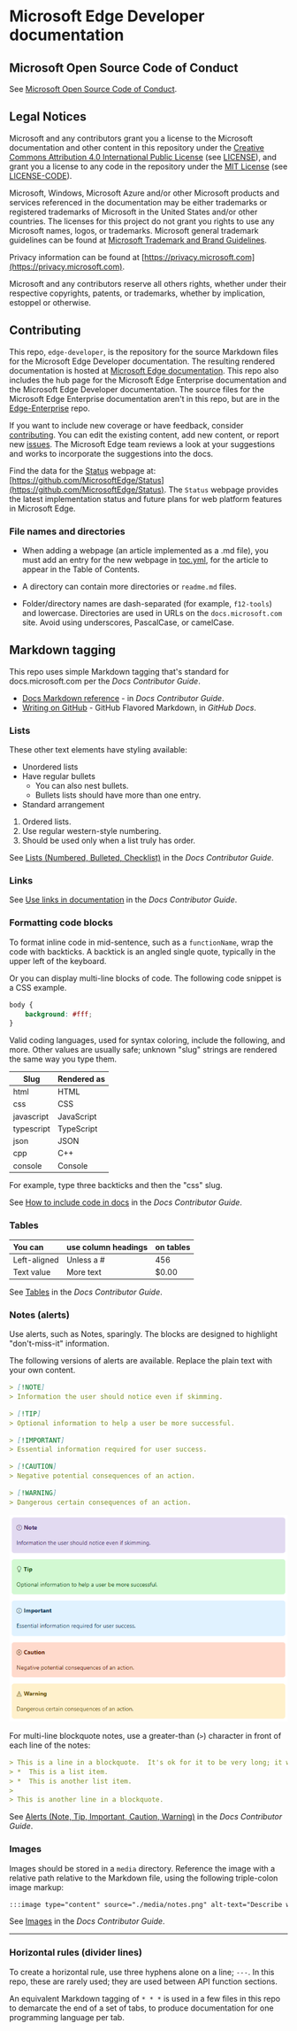 # Microsoft Edge Developer documentation


<!-- ====================================================================== -->
## Microsoft Open Source Code of Conduct

See [Microsoft Open Source Code of Conduct](CODE_OF_CONDUCT.md).


<!-- ====================================================================== -->
## Legal Notices

Microsoft and any contributors grant you a license to the Microsoft documentation and other content in this repository under the [Creative Commons Attribution 4.0 International Public License](https://creativecommons.org/licenses/by/4.0/legalcode) (see [LICENSE](LICENSE)), and grant you a license to any code in the repository under the [MIT License](https://opensource.org/licenses/MIT) (see [LICENSE-CODE](LICENSE-CODE)).

Microsoft, Windows, Microsoft Azure and/or other Microsoft products and services referenced in the documentation may be either trademarks or registered trademarks of Microsoft in the United States and/or other countries.  The licenses for this project do not grant you rights to use any Microsoft names, logos, or trademarks.  Microsoft general trademark guidelines can be found at [Microsoft Trademark and Brand Guidelines](https://go.microsoft.com/fwlink/?LinkID=254653).

Privacy information can be found at [https://privacy.microsoft.com](https://privacy.microsoft.com).

Microsoft and any contributors reserve all others rights, whether under their respective copyrights, patents, or trademarks, whether by implication, estoppel or otherwise.


<!-- ====================================================================== -->
## Contributing

This repo, `edge-developer`, is the repository for the source Markdown files for the Microsoft Edge Developer documentation.  The resulting rendered documentation is hosted at [Microsoft Edge documentation](https://docs.microsoft.com/microsoft-edge/developer/).  This repo also includes the hub page for the Microsoft Edge Enterprise documentation and the Microsoft Edge Developer documentation.  The source files for the Microsoft Edge Enterprise documentation aren't in this repo, but are in the [Edge-Enterprise](https://github.com/MicrosoftDocs/Edge-Enterprise) repo.

If you want to include new coverage or have feedback, consider [contributing](CONTRIBUTING.md).  You can edit the existing content, add new content, or report new [issues](https://github.com/MicrosoftDocs/edge-developer/issues).  The Microsoft Edge team reviews a look at your suggestions and works to incorporate the suggestions into the docs.

Find the data for the [Status](https://developer.microsoft.com/microsoft-edge/status) webpage at: [https://github.com/MicrosoftEdge/Status](https://github.com/MicrosoftEdge/Status).  The `Status` webpage provides the latest implementation status and future plans for web platform features in Microsoft Edge.

### File names and directories

*  When adding a webpage (an article implemented as a .md file), you must add an entry for the new webpage in [toc.yml](microsoft-edge/toc.yml), for the article to appear in the Table of Contents.

*  A directory can contain more directories or `readme.md` files.

*  Folder/directory names are dash-separated (for example, `f12-tools`) and lowercase.  Directories are used in URLs on the `docs.microsoft.com` site.  Avoid using underscores, PascalCase, or camelCase.


<!-- ====================================================================== -->
## Markdown tagging

This repo uses simple Markdown tagging that's standard for docs.microsoft.com per the _Docs Contributor Guide_.

* [Docs Markdown reference](https://docs.microsoft.com/contribute/markdown-reference) - in _Docs Contributor Guide_.
* [Writing on GitHub](https://docs.github.com/en/github/writing-on-github) - GitHub Flavored Markdown, in _GitHub Docs_.


### Lists

These other text elements have styling available:

*  Unordered lists
*  Have regular bullets
   *  You can also nest bullets.
   *  Bullets lists should have more than one entry.
*  Standard arrangement

1. Ordered lists.
1. Use regular western-style numbering.
1. Should be used only when a list truly has order.

See [Lists (Numbered, Bulleted, Checklist)](https://docs.microsoft.com/en-us/contribute/markdown-reference#lists-numbered-bulleted-checklist) in the _Docs Contributor Guide_.


### Links

See [Use links in documentation](https://docs.microsoft.com/en-us/contribute/how-to-write-links) in the _Docs Contributor Guide_.


### Formatting code blocks

To format inline code in mid-sentence, such as a `functionName`, wrap the code with backticks.  A backtick is an angled single quote, typically in the upper left of the keyboard.

Or you can display multi-line blocks of code.  The following code snippet is a CSS example.

```css
body {
    background: #fff;
}
```

Valid coding languages, used for syntax coloring, include the following, and more.  Other values are usually safe; unknown "slug" strings are rendered the same way you type them.

| Slug | Rendered as |
|---|---|
| html | HTML |
| css | CSS |
| javascript | JavaScript | 
| typescript | TypeScript |
| json | JSON |
| cpp | C++ |
| console | Console |

For example, type three backticks and then the "css" slug.

See [How to include code in docs](https://docs.microsoft.com/en-us/contribute/code-in-docs) in the _Docs Contributor Guide_.


### Tables

| You can | use column headings | on tables |
|:-- |:--- |:--- |
| Left-aligned | Unless a # | 456 |
| Text value | More text | $0.00 |

See [Tables](https://docs.microsoft.com/en-us/contribute/markdown-reference#tables) in the _Docs Contributor Guide_.


### Notes (alerts)

Use alerts, such as Notes, sparingly.  The blocks are designed to highlight "don't-miss-it" information.

The following versions of alerts are available.  Replace the plain text with your own content.

```md
> [!NOTE]
> Information the user should notice even if skimming.
```

```md
> [!TIP]
> Optional information to help a user be more successful.
```

```md
> [!IMPORTANT]
> Essential information required for user success.
```

```md
> [!CAUTION]
> Negative potential consequences of an action.
```

```md
> [!WARNING]
> Dangerous certain consequences of an action.
```

![Note patterns.](media/notes.png)

For multi-line blockquote notes, use a greater-than (`>`) character in front of each line of the notes:

```md
> This is a line in a blockquote.  It's ok for it to be very long; it will wrap.
> *  This is a list item.
> *  This is another list item.
>
> This is another line in a blockquote.
```

See [Alerts (Note, Tip, Important, Caution, Warning)](https://docs.microsoft.com/en-us/contribute/markdown-reference#alerts-note-tip-important-caution-warning) in the _Docs Contributor Guide_.


### Images

Images should be stored in a `media` directory.  Reference the image with a relative path relative to the Markdown file, using the following triple-colon image markup:

```md
:::image type="content" source="./media/notes.png" alt-text="Describe what's shown in the image." lightbox="./media/notes.png":::
```

See [Images](https://docs.microsoft.com/en-us/contribute/markdown-reference#images) in the _Docs Contributor Guide_.


---

### Horizontal rules (divider lines)

To create a horizontal rule, use three hyphens alone on a line; `---`.  In this repo, these are rarely used; they are used between API function sections.

An equivalent Markdown tagging of `* * *` is used in a few files in this repo to demarcate the end of a set of tabs, to produce documentation for one programming language per tab.
